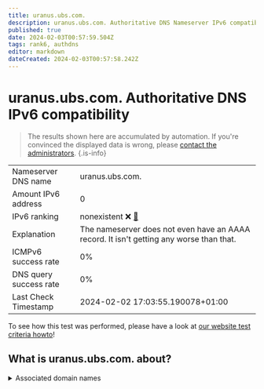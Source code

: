 ```yaml
---
title: uranus.ubs.com.
description: uranus.ubs.com. Authoritative DNS Nameserver IPv6 compatibility
published: true
date: 2024-02-03T00:57:59.504Z
tags: rank6, authdns
editor: markdown
dateCreated: 2024-02-03T00:57:58.242Z
---
```


# uranus.ubs.com. Authoritative DNS IPv6 compatibility

> The results shown here are accumulated by automation. If you're convinced the displayed data is wrong, please [contact the administrators](/howto/chat). 
{.is-info}




|   |   |
| - | - |
| Nameserver DNS name | uranus.ubs.com.
| Amount IPv6 address | 0
| IPv6 ranking | nonexistent :x: [🔗](/howto/ranking) |
| Explanation | The nameserver does not even have an AAAA record. It isn't getting any worse than that. |
| ICMPv6 success rate | 0%|
| DNS query success rate | 0% |
| Last Check Timestamp | 2024-02-02 17:03:55.190078+01:00 |

To see how this test was performed, please have a look at [our website test criteria howto](/howto/testcriteria/authdns)!


## What is uranus.ubs.com. about?






<details>
<summary>Associated domain names</summary>

www.ubs.com

</details>
